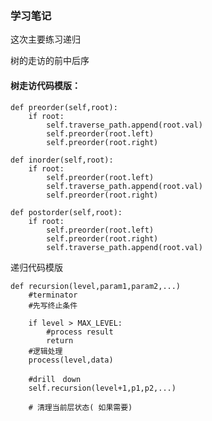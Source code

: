 ### 学习笔记
这次主要练习递归

树的走访的前中后序

#### 树走访代码模版：


    def preorder(self,root):
        if root:
            self.traverse_path.append(root.val)
            self.preorder(root.left)
            self.preorder(root.right) 
    
    def inorder(self,root):
        if root:        
            self.preorder(root.left)
            self.traverse_path.append(root.val)
            self.preorder(root.right) 
    
    def postorder(self,root):
        if root:        
            self.preorder(root.left)
            self.preorder(root.right) 
            self.traverse_path.append(root.val)

递归代码模版

    def recursion(level,param1,param2,...)
        #terminator
        #先写终止条件
        
        if level > MAX_LEVEL:
            #process result
            return
        #逻辑处理 
        process(level,data)
        
        #drill　down
        self.recursion(level+1,p1,p2,...)
        
        # 清理当前层状态( 如果需要)
        
